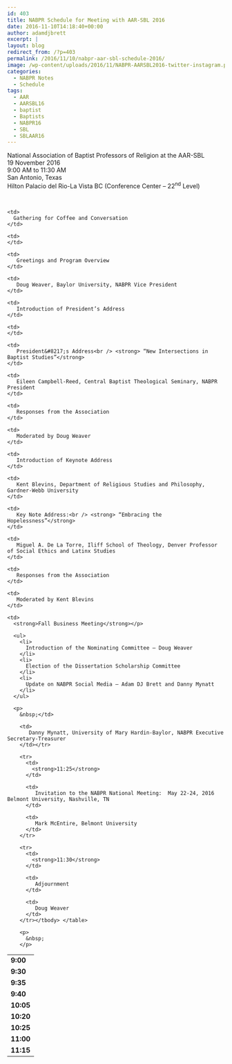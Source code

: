 ```yaml
---
id: 403
title: NABPR Schedule for Meeting with AAR-SBL 2016
date: 2016-11-10T14:18:40+00:00
author: adamdjbrett
excerpt: |
layout: blog
redirect_from: /?p=403
permalink: /2016/11/10/nabpr-aar-sbl-schedule-2016/
image: /wp-content/uploads/2016/11/NABPR-AARSBL2016-twitter-instagram.png
categories:
  - NABPR Notes
  - Schedule
tags:
  - AAR
  - AARSBL16
  - baptist
  - Baptists
  - NABPR16
  - SBL
  - SBLAAR16
---
```

National Association of Baptist Professors of Religion at the AAR-SBL  
19 November 2016  
9:00 AM to 11:30 AM  
San Antonio, Texas  
Hilton Palacio del Rio-La Vista BC (Conference Center &#8211; 22<sup>nd</sup> Level)

&nbsp;

<table style="width: 75%;">
  <tr>
    <td>
      <strong>9:00</strong>
    </td>

    <td>
      Gathering for Coffee and Conversation
    </td>

    <td>
    </td>
  </tr>

  <tr>
    <td>
      <strong>9:30</strong>
    </td>

    <td>
       Greetings and Program Overview
    </td>

    <td>
       Doug Weaver, Baylor University, NABPR Vice President
    </td>
  </tr>

  <tr>
    <td>
      <strong>9:35</strong>
    </td>

    <td>
       Introduction of President’s Address
    </td>

    <td>
    </td>
  </tr>

  <tr>
    <td>
      <strong>9:40</strong>
    </td>

    <td>
       President&#8217;s Address<br /> <strong> “New Intersections in Baptist Studies”</strong>
    </td>

    <td>
       Eileen Campbell-Reed, Central Baptist Theological Seminary, NABPR President
    </td>
  </tr>

  <tr>
    <td>
      <strong>10:05</strong>
    </td>

    <td>
       Responses from the Association
    </td>

    <td>
       Moderated by Doug Weaver
    </td>
  </tr>

  <tr>
    <td>
      <strong>10:20</strong>
    </td>

    <td>
       Introduction of Keynote Address
    </td>

    <td>
       Kent Blevins, Department of Religious Studies and Philosophy, Gardner-Webb University
    </td>
  </tr>

  <tr>
    <td>
      <strong>10:25</strong>
    </td>

    <td>
       Key Note Address:<br /> <strong> “Embracing the Hopelessness”</strong>
    </td>

    <td>
       Miguel A. De La Torre, Iliff School of Theology, Denver Professor of Social Ethics and Latinx Studies
    </td>
  </tr>

  <tr>
    <td>
      <strong>11:00</strong>
    </td>

    <td>
       Responses from the Association
    </td>

    <td>
       Moderated by Kent Blevins
    </td>
  </tr>

  <tr>
    <td>
      <strong>11:15</strong>
    </td>

    <td>
      <strong>Fall Business Meeting</strong></p>

      <ul>
        <li>
          Introduction of the Nominating Committee – Doug Weaver
        </li>
        <li>
          Election of the Dissertation Scholarship Committee
        </li>
        <li>
          Update on NABPR Social Media – Adam DJ Brett and Danny Mynatt
        </li>
      </ul>

      <p>
        &nbsp;</td>

        <td>
           Danny Mynatt, University of Mary Hardin-Baylor, NABPR Executive Secretary-Treasurer
        </td></tr>

        <tr>
          <td>
            <strong>11:25</strong>
          </td>

          <td>
             Invitation to the NABPR National Meeting:  May 22-24, 2016 Belmont University, Nashville, TN
          </td>

          <td>
             Mark McEntire, Belmont University
          </td>
        </tr>

        <tr>
          <td>
            <strong>11:30</strong>
          </td>

          <td>
             Adjournment
          </td>

          <td>
             Doug Weaver
          </td>
        </tr></tbody> </table>

        <p>
          &nbsp;
        </p>

